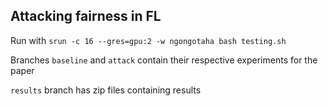 ## Attacking fairness in FL

Run with `srun -c 16 --gres=gpu:2 -w ngongotaha bash testing.sh`

Branches `baseline` and `attack` contain their respective experiments for the paper

`results` branch has zip files containing results
